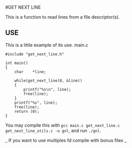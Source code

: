 #GET NEXT LINE

This is a function to read lines from a file descriptor(s).

## USE

This is a little example of its use.
main.c
```
#include "get_next_line.h"

int	main()
{
	char	*line;

	while(get_next_line(0, &line))
	{
		printf("%s\n", line);
		free(line);
	}	
	printf("%s", line);
	free(line);
	return (0);
}
```

You may compile this with `gcc main.c get_next_line.c get_next_line_utils.c -o gnl`, and run `./gnl`.

_ If you want to use multiples fd compile with bonus files _

